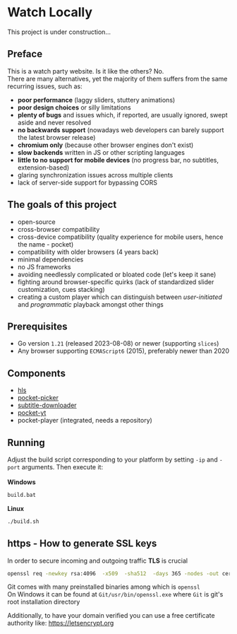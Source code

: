 # Watch Locally
This project is under construction...

## Preface
This is a watch party website. Is it like the others? No. <br>
There are many alternatives, yet the majority of them
suffers from the same recurring issues, such as:
- **poor performance** (laggy sliders, stuttery animations)
- **poor design choices** or silly limitations
- **plenty of bugs** and issues which, if reported, are usually ignored, swept aside and never resolved
- **no backwards support** (nowadays web developers can barely support the latest browser release)
- **chromium only** (because other browser engines don't exist) 
- **slow backends** written in JS or other scripting languages
- **little to no support for mobile devices** (no progress bar, no subtitles, extension-based)
- glaring synchronization issues across multiple clients
- lack of server-side support for bypassing CORS

## The goals of this project
- open-source
- cross-browser compatibility
- cross-device compatibility (quality experience for mobile users, hence the name - pocket)
- compatibility with older browsers (4 years back)
- minimal dependencies
- no JS frameworks
- avoiding needlessly complicated or bloated code (let's keep it sane)
- fighting around browser-specific quirks (lack of standardized slider customization, cues stacking)
- creating a custom player which can distinguish between _user-initiated_ and _programmatic_ playback amongst other things


## Prerequisites
- Go version `1.21` (released 2023-08-08) or newer (supporting `slices`)
- Any browser supporting `ECMAScript6` (2015), preferably newer than 2020

## Components
- [hls](https://github.com/video-dev/hls.js)
- [pocket-picker](https://github.com/Pocket-Watch/PocketPicker)
- [subtitle-downloader](https://github.com/friskisgit/subtitle-downloader)
- [pocket-yt](https://github.com/Pocket-Watch/PocketYT)
- pocket-player (integrated, needs a repository)

## Running
Adjust the build script corresponding to your platform by setting `-ip` and `-port` arguments. Then execute it:
<br><br>
**Windows**
```bash
build.bat
```
**Linux**
```bash
./build.sh
```

## https - How to generate SSL keys
In order to secure incoming and outgoing traffic **TLS** is crucial
```bash
openssl req -newkey rsa:4096  -x509  -sha512  -days 365 -nodes -out certificate.pem -keyout privatekey.pem
```
Git comes with many preinstalled binaries among which is `openssl` <br>
On Windows it can be found at `Git/usr/bin/openssl.exe` where `Git` is git's root installation directory

Additionally, to have your domain verified you can use a free certificate authority like: https://letsencrypt.org

